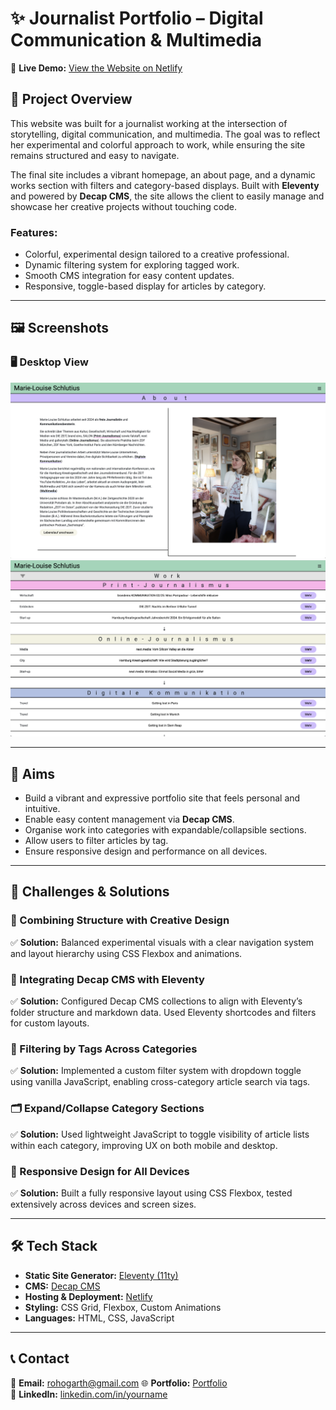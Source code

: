 # ✨ Journalist Portfolio – Digital Communication & Multimedia  

🔗 **Live Demo:** [View the Website on Netlify](https://journalist-website.netlify.app/)  

## 🎨 Project Overview  

This website was built for a journalist working at the intersection of storytelling, digital communication, and multimedia. The goal was to reflect her experimental and colorful approach to work, while ensuring the site remains structured and easy to navigate.

The final site includes a vibrant homepage, an about page, and a dynamic works section with filters and category-based displays. Built with **Eleventy** and powered by **Decap CMS**, the site allows the client to easily manage and showcase her creative projects without touching code.

### Features:
- Colorful, experimental design tailored to a creative professional.
- Dynamic filtering system for exploring tagged work.
- Smooth CMS integration for easy content updates.
- Responsive, toggle-based display for articles by category.

---

## 🖼️ Screenshots  

### 🖥️ Desktop View  
![Desktop View](readme/about.png)  ![Desktop View](readme/work.png)  

---

## 🎯 Aims  
- Build a vibrant and expressive portfolio site that feels personal and intuitive.  
- Enable easy content management via **Decap CMS**.  
- Organise work into categories with expandable/collapsible sections.  
- Allow users to filter articles by tag.  
- Ensure responsive design and performance on all devices.  

---

## 🚧 Challenges & Solutions  

### 🧩 Combining Structure with Creative Design  
✅ **Solution:** Balanced experimental visuals with a clear navigation system and layout hierarchy using CSS Flexbox and animations.  

### 🔧 Integrating Decap CMS with Eleventy  
✅ **Solution:** Configured Decap CMS collections to align with Eleventy’s folder structure and markdown data. Used Eleventy shortcodes and filters for custom layouts.

### 🧭 Filtering by Tags Across Categories  
✅ **Solution:** Implemented a custom filter system with dropdown toggle using vanilla JavaScript, enabling cross-category article search via tags.  

### 🗂️ Expand/Collapse Category Sections  
✅ **Solution:** Used lightweight JavaScript to toggle visibility of article lists within each category, improving UX on both mobile and desktop.  

### 📱 Responsive Design for All Devices  
✅ **Solution:** Built a fully responsive layout using CSS Flexbox, tested extensively across devices and screen sizes.  

---

## 🛠 Tech Stack  

- **Static Site Generator:** [Eleventy (11ty)](https://www.11ty.dev/)  
- **CMS:** [Decap CMS](https://www.decapcms.org/)  
- **Hosting & Deployment:** [Netlify](https://www.netlify.com/)  
- **Styling:** CSS Grid, Flexbox, Custom Animations  
- **Languages:** HTML, CSS, JavaScript  

---

## 📞 Contact  

📧 **Email:** rohogarth@gmail.com 
🌐 **Portfolio:** [Portfolio](https://wondrous-sprite-d950e1.netlify.app/)  
💼 **LinkedIn:** [linkedin.com/in/yourname](https://www.linkedin.com/in/rosemary-hogarth/)  
